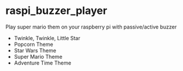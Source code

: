 # raspi_buzzer_player
Play super mario them on your raspberry pi with passive/active buzzer
- Twinkle, Twinkle, Little Star
- Popcorn Theme
- Star Wars Theme
- Super Mario Theme
- Adventure Time Theme
